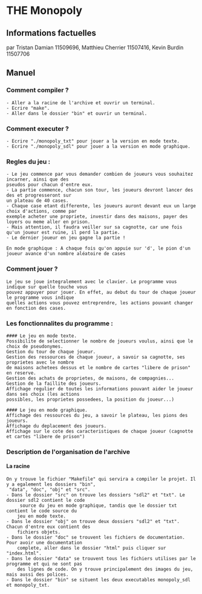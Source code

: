 # THE Monopoly 

## Informations factuelles
par Tristan Damian 11509696, Matthieu Cherrier 11507416, Kevin Burdin 11507706


## Manuel
### Comment compiler ?
	- Aller a la racine de l'archive et ouvrir un terminal.
	- Ecrire "make".
	- Aller dans le dossier "bin" et ouvrir un terminal.

### Comment executer ?
	- Ecrire "./monopoly_txt" pour jouer a la version en mode texte.
	- Ecrire "./monopoly_sdl" pour jouer a la version en mode graphique.

### Regles du jeu :
	- Le jeu commence par vous demander combien de joueurs vous souhaitez incarner, ainsi que des 
	pseudos pour chacun d'entre eux.
	- La partie commence, chacun son tour, les joueurs devront lancer des des et progresseront sur 
	un plateau de 40 cases.
	- Chaque case etant differente, les joueurs auront devant eux un large choix d'actions, comme par
	exemple acheter une propriete, investir dans des maisons, payer des loyers ou meme aller en prison.
	- Mais attention, il faudra veiller sur sa cagnotte, car une fois qu'un joueur est ruine, il perd la partie.
	- Le dernier joueur en jeu gagne la partie !

	En mode graphique : A chaque fois qu'on appuie sur 'd', le pion d'un joueur avance d'un nombre aléatoire de cases

### Comment jouer ?
	Le jeu se joue integralement avec le clavier. Le programme vous indique sur quelle touche vous
	pouvez appuyer pour jouer. En effet, au debut du tour de chaque joueur le programme vous indique
	quelles actions vous pouvez entreprendre, les actions pouvant changer en fonction des cases.

### Les fonctionnalites du programme :
	#### Le jeu en mode texte.
	Possibilite de selectionner le nombre de joueurs voulus, ainsi que le choix de pseudonymes.
	Gestion du tour de chaque joueur.
	Gestion des ressources de chaque joueur, a savoir sa cagnotte, ses proprietes avec le nombre
	de maisons achetees dessus et le nombre de cartes "libere de prison" en reserve.
	Gestion des achats de proprietes, de maisons, de compagnies...
	Gestion de la faillite des joueurs.
	Affichage regulier de toutes les informations pouvant aider le joueur dans ses choix (les actions
	possibles, les proprietes possedees, la position du joueur...)
	
	#### Le jeu en mode graphique.
	Affichage des ressources du jeu, a savoir le plateau, les pions des joueurs.
	Affichage du deplacement des joueurs.
	Affichage sur le cote des caracteristiques de chaque joueur (cagnotte et cartes "libere de prison")


### Description de l'organisation de l'archive ###
#### La racine
	On y trouve le fichier "Makefile" qui servira a compiler le projet. Il y a egalement les dossiers "bin",
	 "data", "doc", "obj" et "src".
	- Dans le dossier "src" on trouve les dossiers "sdl2" et "txt". Le dossier sdl2 contient le code
		 source du jeu en mode graphique, tandis que le dossier txt contient le code source du 
		jeu en mode texte.
	- Dans le dossier "obj" on trouve deux dossiers "sdl2" et "txt". Chacun d'entre eux contient des 
		fichiers objets.
	- Dans le dossier "doc" se trouvent les fichiers de documentation. Pour avoir une documentation 
		complete, aller dans le dossier "html" puis cliquer sur "index.html".
	- Dans le dossier "data" se trouvent tous les fichiers utilises par le programme et qui ne sont pas 
		des lignes de code. On y trouve principalement des images du jeu, mais aussi des polices.
	- Dans le dossier "bin" se situent les deux executables monopoly_sdl et monopoly_txt.



